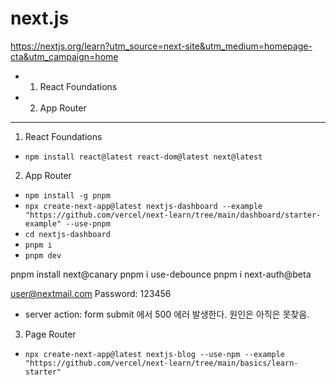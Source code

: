 # next.js

https://nextjs.org/learn?utm_source=next-site&utm_medium=homepage-cta&utm_campaign=home

- 1. React Foundations
- 2. App Router

---
1. React Foundations
- `npm install react@latest react-dom@latest next@latest`

2. App Router
- `npm install -g pnpm`
- `npx create-next-app@latest nextjs-dashboard --example "https://github.com/vercel/next-learn/tree/main/dashboard/starter-example" --use-pnpm`
- `cd nextjs-dashboard`
- `pnpm i`
- `pnpm dev`

pnpm install next@canary
pnpm i use-debounce
pnpm i next-auth@beta

user@nextmail.com
Password: 123456
- server action: form submit 에서 500 에러 발생한다. 원인은 아직은 못찾음.

3. Page Router
- `npx create-next-app@latest nextjs-blog --use-npm --example "https://github.com/vercel/next-learn/tree/main/basics/learn-starter"`


